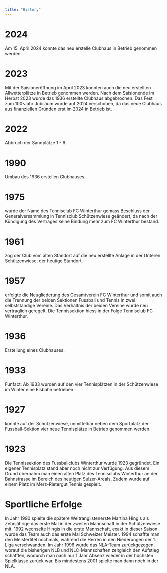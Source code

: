```yaml
---
title: "History"
---
```


# 2024

Am 15. April 2024 konnte das neu erstelle Clubhaus in Betrieb genommen werden.

# 2023

Mit der Saisioneröffnung im April 2023 konnten auch die neu erstellten Allwetterplätze in Betrieb genommen werden. Nach dem Saisionende im Herbst 2023 wurde das 1936 erstellte Clubhaus abgebrochen. Das Fest zum 100-Jahr Jubiläum wurde auf 2024 verschoben, da das neue Clubhaus aus finanziellen Gründen erst im 2024 in Betrieb ist.

# 2022

Abbruch der Sandplätze 1 - 6.

# 1990

Umbau des 1936 erstellen Clubhauses.

# 1975

wurde der Name des Tennisclub FC Winterthur gemäss Beschluss der Generalversammlung in Tennisclub Schützenwiese geändert, da nach der Kündigung des Vertrages keine Bindung mehr zum FC Winterthur bestand.

# 1961

zog der Club vom alten Standort auf die neu erstellte Anlage in der Unteren Schützenwiese, der heutige Standort.

# 1957

erfolgte die Neugliederung des Gesamtverein FC Winterthur und somit auch die Trennung der beiden Sektionen Fussball und Tennis in zwei selbstständige Vereine. Das Verhältnis der beiden Vereine wurde neu vertraglich geregelt. Die Tennissektion hiess in der Folge Tennisclub FC Winterthur.

# 1936

Erstellung eines Clubhauses.

# 1933

Funfact: Ab 1933 wurden auf den vier Tennisplätzen in der Schützenwiese im Winter eine Eisbahn betrieben.

# 1927

konnte auf der Schützenwiese, unmittelbar neben dem Sportplatz der Fussball-Sektion vier neue Tennisplätze in Betrieb genommen werden.

# 1923

Die Tennissektion des Fussballclubs Winterthur wurde 1923 gegründet. Ein eigener Tennisplatz stand aber noch nicht zur Verfügung. Aus diesem Grund übernahm man einen alten Platz des Tennisclubs Winterthur an der Bahnstrasse im Bereich des heutigen Sulzer-Areals. Zudem wurde auf einem Platz im Merz-Rietergut Tennis gespielt.

# Sportliche Erfolge

In Jahr 1990 spielte die spätere Weltranglistenerste Martina Hingis als Zehnjährige das erste Mal in der zweiten Mannschaft in der Schützenwiese mit. 1992 wechselte Hingis in die erste Mannschaft, exakt in dieser Saison wurde das Team auch das erste Mal Schweizer Meister. 1994 schaffte man den Meistertitel nochmals, während die Herren in den Niederungen der 1. Liga verschwanden. Im Jahr 1996 wurde das NLA-Team zurückgezogen, worauf die bisherigen NLB und NLC-Mannschaften zeitgleich den Aufstieg schafften, wodurch man nach nur 1 Jahr Absenz wieder in der höchsten Spielklasse zurück war. Bis mindestens 2001 spielte man dann noch in der NLA.
